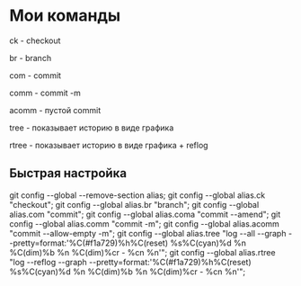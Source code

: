 # Мои команды

ck - checkout

br - branch

com - commit

comm - commit -m

acomm - пустой commit

tree - показывает историю в виде графика

rtree - показывает историю в виде графика + reflog

## Быстрая настройка
git config --global --remove-section alias;
git config --global alias.ck "checkout";
git config --global alias.br "branch";
git config --global alias.com "commit";
git config --global alias.coma "commit --amend";
git config --global alias.comm "commit -m";
git config --global alias.acomm "commit --allow-empty -m";
git config --global alias.tree "log --all --graph --pretty=format:'%C(#f1a729)%h%C(reset) %s%C(cyan)%d %n %C(dim)%b %n %C(dim)%cr - %cn %n'";
git config --global alias.rtree "log --reflog --graph --pretty=format:'%C(#f1a729)%h%C(reset) %s%C(cyan)%d %n %C(dim)%b %n %C(dim)%cr - %cn %n'";